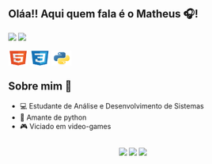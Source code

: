 ## Oláa!! Aqui quem fala é o Matheus 🎧!
 
 <div>
  <img height="150" src="https://github-readme-stats.vercel.app/api?username=curea16&show_icons=true&theme=synthwave&include_all_commits=true&count_private=true"/>
  <img height="150" src="https://github-readme-stats.vercel.app/api/top-langs/?username=curea16&layout=compact&langs_count=5&theme=synthwave"/>
</div>
  
<div><br>
  <img align="center" alt="html-symbol" height="30" width="40" src="https://raw.githubusercontent.com/devicons/devicon/master/icons/html5/html5-original.svg">
  <img align="center" alt="css-symbol" height="30" width="40" src="https://raw.githubusercontent.com/devicons/devicon/master/icons/css3/css3-original.svg">
  <img align="center" alt="python-symbol" height="30" width="40" src="https://raw.githubusercontent.com/devicons/devicon/master/icons/python/python-original.svg">
</div>

## Sobre mim 🤗
- 💻 Estudante de Análise e Desenvolvimento de Sistemas 
- 🐍 Amante de python
- 🎮 Viciado em video-games

##

<div align="center">
  <a href = "mailto:matheus.barrosc@gmail.com"><img src="https://img.shields.io/badge/-Gmail-%23333?style=for-the-badge&logo=gmail&logoColor=purple" target="_blank"></a>
  <a href="https://www.linkedin.com/in/matheus-correa16/" target="_blank"><img src="https://img.shields.io/badge/-LinkedIn-%230077B5?style=for-the-badge&logo=linkedin&logoColor=purple" target="_blank"></a>
  <a href="https://instagram.com/matcorrea16" target="_blank"><img src="https://img.shields.io/badge/-Instagram-%23E4405F?style=for-the-badge&logo=instagram&logoColor=purple" target="_blank"></a>
  
</div>

